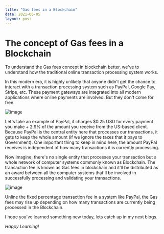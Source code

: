 ```yaml
---
title: "Gas fees in a Blockchain"
date: 2021-06-05
layout: post
---
```


# The concept of Gas fees in a Blockchain
To understand the Gas fees concept in blockchain better, we've to understand how the traditional online transaction processing system works.


In this modern era, it is highly unlikely that anyone didn't get the chance to interact with a transaction processing system such as PayPal, Google Pay, Stripe, etc.
These payment gateways are integrated into all modern applications where online payments are involved. But they don't come for free.

![image](https://user-images.githubusercontent.com/31884506/120888182-57380e80-c610-11eb-808c-623b240dc9b1.png)

Let's take an example of PayPal, it charges $0.25 USD for every payment you make + 2.9% of the amount you receive from the US-based client. Because PayPal is the central 
entity here that processes our transactions, it gets to keep the whole amount (if we ignore the taxes that it pays to Government). 
One important thing to keep in mind here, the amount PayPal receives is independent of how many transactions it is currently processing.

Now imagine, there's no single entity that processes your transaction but a whole network of computer systems commonly known as Blockchain. The transaction fee is known as
Gas fees in blockchain and it'll be distributed as an award between all the computer systems that'll be involved in successfully processing and validating your transactions.

![image](https://user-images.githubusercontent.com/31884506/120888078-dc6ef380-c60f-11eb-9502-87d7d5e18f6f.png)

Unline the fixed percentage transaction fee in a system like PayPal, the Gas fees may rise up depending on how many transactions are currently being processed in the Blockchain.


I hope you've learned something new today, lets catch up in my next blogs.

*Happy Learning!*
